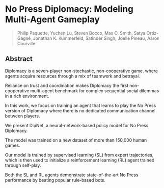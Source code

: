 # No Press Diplomacy: Modeling Multi-Agent Gameplay
> Philip Paquette,
Yuchen Lu,
Steven Bocco,
Max O. Smith,
Satya Ortiz-Gagné,
Jonathan K. Kummerfeld,
Satinder Singh,
Joelle Pineau,
Aaron Courville

## Abstract
Diplomacy is a seven-player non-stochastic, non-cooperative game, where agents acquire resources through a mix of teamwork and betrayal. 

Reliance on trust and coordination makes Diplomacy the first non-cooperative multi-agent benchmark for complex sequential social dilemmas in a rich environment. 

In this work, we focus on training an agent that learns to play the No Press version of Diplomacy where there is no dedicated communication channel between players. 

We present DipNet, a neural-network-based policy model for No Press Diplomacy. 

The model was trained on a new dataset of more than 150,000 human games. 

Our model is trained by supervised learning (SL) from expert trajectories, which is then used to initialize a reinforcement learning (RL) agent trained through self-play. 

Both the SL and RL agents demonstrate state-of-the-art No Press performance by beating popular rule-based bots.
